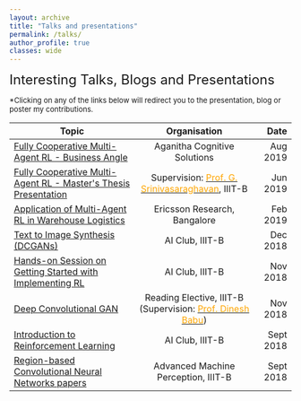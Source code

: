 ```yaml
---
layout: archive
title: "Talks and presentations"
permalink: /talks/
author_profile: true
classes: wide
---
```

<font size=5>Interesting Talks, Blogs and Presentations<br/></font> 

<font size=2>*Clicking on any of the links below will redirect you to the presentation, blog or poster my contributions.</font>

| Topic        | Organisation  | Date  |
| ------------- |:-------------:| -----:|
|[Fully Cooperative Multi-Agent RL - Business Angle](https://www.dropbox.com/s/8ti5swd2yzvn5du/Master%27s%20Thesis%20-%20Business%20Angle.pdf?dl=0)|Aganitha Cognitive Solutions|Aug 2019|
|[Fully Cooperative Multi-Agent RL - Master's Thesis Presentation](https://www.dropbox.com/s/piu9ejewd6isse5/thesis_ppt.pdf?dl=0)|Supervision: <a href="https://www.iiitb.ac.in/faculty/g-srinivasaraghavan"> <font size = 3 color ="orange">Prof. G. Srinivasaraghavan</font></a>, IIIT-B|Jun 2019| 
| [Application of Multi-Agent RL in Warehouse Logistics](https://github.com/Nikunj-Gupta/Presentations/blob/master/Ericsson%20Research.pdf) | Ericsson Research, Bangalore | Feb 2019  | 
|[Text to Image Synthesis (DCGANs)](https://medium.com/datadriveninvestor/text-to-image-synthesis-6e5de1bf86ec)|AI Club, IIIT-B|Dec 2018|
|[Hands-on Session on Getting Started with Implementing RL](https://medium.com/@aiclubiiitb)|AI Club, IIIT-B| Nov 2018| 
|[Deep Convolutional GAN](https://github.com/Nikunj-Gupta/Presentations/blob/master/DCGAN/DCGAN%20presentation.pdf)|Reading Elective, IIIT-B <br/> (Supervision: <a href="https://www.iiitb.ac.in/faculty/dinesh-babu-jayagopi"><font size=3 color="orange">Prof. Dinesh Babu</font></a>)|Nov 2018|
|[Introduction to Reinforcement Learning](https://medium.com/ai-club-iiitb/introduction-to-reinforcement-learning-7ab7797dd68b)|AI Club, IIIT-B|Sept 2018| 
|[Region-based Convolutional Neural Networks papers](https://github.com/Nikunj-Gupta/Presentations/blob/master/Faster%20RCNN/Faster%20RCNN%20presentation.pdf)|Advanced Machine Perception, IIIT-B|Sept 2018| 
